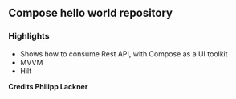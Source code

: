 ## Compose hello world repository

### Highlights

- Shows how to consume Rest API, with Compose as a UI toolkit
- MVVM
- Hilt

**Credits Philipp Lackner**